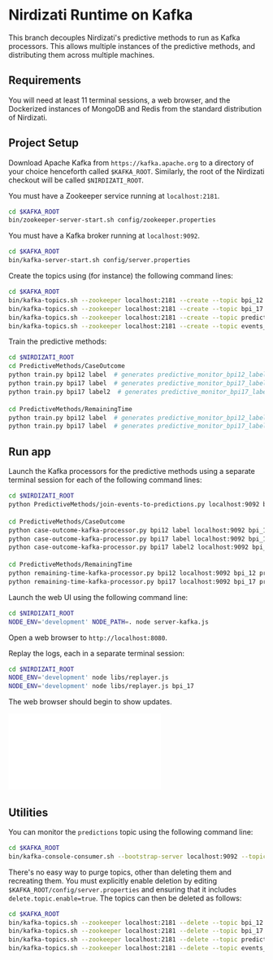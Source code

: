 # Nirdizati Runtime on Kafka #
This branch decouples Nirdizati's predictive methods to run as Kafka processors.  This allows multiple instances of the predictive methods, and distributing them across multiple machines.

## Requirements ##
You will need at least 11 terminal sessions, a web browser, and the Dockerized instances of MongoDB and Redis from the standard distribution of Nirdizati.

## Project Setup
Download Apache Kafka from ``https://kafka.apache.org`` to a directory of your choice henceforth called `$KAFKA_ROOT`.  Similarly, the root of the Nirdizati checkout will be called `$NIRDIZATI_ROOT`.

You must have a Zookeeper service running at `localhost:2181`.

```sh
cd $KAFKA_ROOT
bin/zookeeper-server-start.sh config/zookeeper.properties
```

You must have a Kafka broker running at `localhost:9092`.

```sh
cd $KAFKA_ROOT
bin/kafka-server-start.sh config/server.properties
```

Create the topics using (for instance) the following command lines:

```sh
cd $KAFKA_ROOT
bin/kafka-topics.sh --zookeeper localhost:2181 --create --topic bpi_12 --replication-factor 1 --partitions 1
bin/kafka-topics.sh --zookeeper localhost:2181 --create --topic bpi_17 --replication-factor 1 --partitions 1
bin/kafka-topics.sh --zookeeper localhost:2181 --create --topic predictions --replication-factor 1 --partitions 1
bin/kafka-topics.sh --zookeeper localhost:2181 --create --topic events_with_predictions --replication-factor 1 --partitions 1
```

Train the predictive methods:

```sh
cd $NIRDIZATI_ROOT
cd PredictiveMethods/CaseOutcome
python train.py bpi12 label  # generates predictive_monitor_bpi12_label.cpickle
python train.py bpi17 label  # generates predictive_monitor_bpi17_label.cpickle
python train.py bpi17 label2  # generates predictive_monitor_bpi17_label2.cpickle

cd PredictiveMethods/RemainingTime
python train.py bpi12 label  # generates predictive_monitor_bpi12_label.cpickle
python train.py bpi17 label  # generates predictive_monitor_bpi17_label.cpickle
```

## Run app ##

Launch the Kafka processors for the predictive methods using a separate terminal session for each of the following command lines:

```sh
cd $NIRDIZATI_ROOT
python PredictiveMethods/join-events-to-predictions.py localhost:9092 bpi_12 bpi_17 predictions events_with_predictions

cd PredictiveMethods/CaseOutcome
python case-outcome-kafka-processor.py bpi12 label localhost:9092 bpi_12 predictions
python case-outcome-kafka-processor.py bpi17 label localhost:9092 bpi_17 predictions
python case-outcome-kafka-processor.py bpi17 label2 localhost:9092 bpi_17 predictions

cd PredictiveMethods/RemainingTime
python remaining-time-kafka-processor.py bpi12 localhost:9092 bpi_12 predictions
python remaining-time-kafka-processor.py bpi17 localhost:9092 bpi_17 predictions
```

Launch the web UI using the following command line:

```sh
cd $NIRDIZATI_ROOT
NODE_ENV='development' NODE_PATH=. node server-kafka.js
```

Open a web browser to `http://localhost:8080`.

Replay the logs, each in a separate terminal session:

```sh
cd $NIRDIZATI_ROOT
NODE_ENV='development' node libs/replayer.js
NODE_ENV='development' node libs/replayer.js bpi_17
```

The web browser should begin to show updates.

![Dataflow diagram](dataflow.pdf)

## Utilities ##
You can monitor the `predictions` topic using the following command line:

```sh
cd $KAFKA_ROOT
bin/kafka-console-consumer.sh --bootstrap-server localhost:9092 --topic predictions --from-beginning
```

There's no easy way to purge topics, other than deleting them and recreating them.
You must explicitly enable deletion by editing `$KAFKA_ROOT/config/server.properties` and ensuring that it includes `delete.topic.enable=true`.
The topics can then be deleted as follows:

```sh
cd $KAFKA_ROOT
bin/kafka-topics.sh --zookeeper localhost:2181 --delete --topic bpi_12
bin/kafka-topics.sh --zookeeper localhost:2181 --delete --topic bpi_17
bin/kafka-topics.sh --zookeeper localhost:2181 --delete --topic predictions
bin/kafka-topics.sh --zookeeper localhost:2181 --delete --topic events_with_predictions
```
